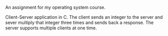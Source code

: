 An assignment for my operating system course.

Client-Server application in C. The client sends an integer to the server and sever multiply that integer three times and sends back a response. The server supports multiple clients at one time.
